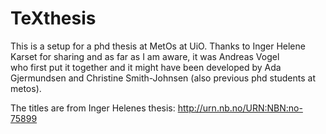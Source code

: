 # TeXthesis
This is a setup for a phd thesis at MetOs at UiO. 
Thanks to Inger Helene Karset for sharing and as far as I am aware, it was  Andreas Vogel  
who first put it together and it might have been developed by Ada Gjermundsen and 
Christine Smith-Johnsen (also previous phd students at metos). 

The titles are from Inger Helenes thesis: http://urn.nb.no/URN:NBN:no-75899
